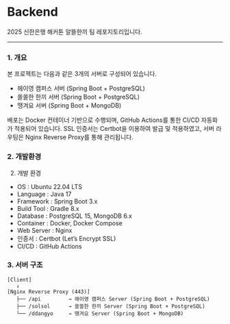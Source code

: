 # Backend
2025 신한은행 해커톤 알뜰한끼 팀 레포지토리입니다.

---
### 1. 개요

본 프로젝트는 다음과 같은 3개의 서버로 구성되어 있습니다.

- 헤이영 캠퍼스 서버 (Spring Boot + PostgreSQL)
- 쏠쏠한 한끼 서버 (Spring Boot + PostgreSQL)
- 땡겨요 서버 (Spring Boot + MongoDB)

배포는 Docker 컨테이너 기반으로 수행되며, GitHub Actions를 통한 CI/CD 자동화가 적용되어 있습니다. SSL 인증서는 Certbot을 이용하여 발급 및 적용하였고, 서버 라우팅은 Nginx Reverse Proxy를 통해 관리됩니다.

### 2. 개발환경
2. 개발 환경

- OS : Ubuntu 22.04 LTS
- Language : Java 17
- Framework : Spring Boot 3.x
- Build Tool : Gradle 8.x
- Database : PostgreSQL 15, MongoDB 6.x
- Container : Docker, Docker Compose
- Web Server : Nginx
- 인증서 : Certbot (Let’s Encrypt SSL)
- CI/CD : GitHub Actions

### 3. 서버 구조
```
[Client] 
   ↓
[Nginx Reverse Proxy (443)]
   ├── /api         → 헤이영 캠퍼스 Server (Spring Boot + PostgreSQL)
   ├── /solsol      → 쏠쏠한 한끼 Server (Spring Boot + PostgreSQL)
   └── /ddangyo     → 땡겨요 Server (Spring Boot + MongoDB)

```
